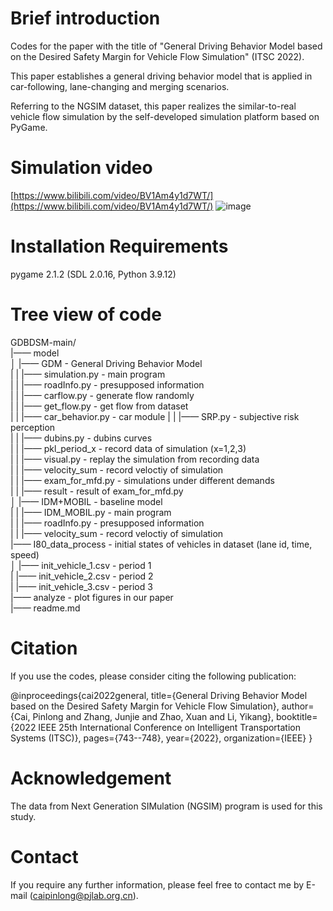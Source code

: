 # Brief introduction

Codes for the paper with the title of "General Driving Behavior Model based on the Desired Safety Margin for Vehicle Flow Simulation" (ITSC 2022).

This paper establishes a general driving behavior model that is applied in car-following, lane-changing and merging scenarios.

Referring to the NGSIM dataset, this paper realizes the similar-to-real vehicle flow simulation by the self-developed simulation platform based on PyGame. 

# Simulation video

[https://www.bilibili.com/video/BV1Am4y1d7WT/](https://www.bilibili.com/video/BV1Am4y1d7WT/)
![image](https://user-images.githubusercontent.com/24663258/206148572-9e3c760e-1b28-4a40-b7e2-e6c493996514.png)


# Installation Requirements

pygame 2.1.2 (SDL 2.0.16, Python 3.9.12)


# Tree view of code
GDBDSM-main/<br>
|—— model<br>
│   |—— GDM                       - General Driving Behavior Model<br>
|   |   |—— simulation.py         - main program<br>
|   |   |—— roadInfo.py           - presupposed information<br>
|   |   |—— carflow.py            - generate flow randomly <br>
|   |   |—— get_flow.py           - get flow from dataset<br>
|   |   |—— car_behavior.py       - car module
|   |   |—— SRP.py                - subjective risk perception<br>
|   |   |—— dubins.py             - dubins curves<br>
|   |   |—— pkl_period_x          - record data of simulation (x=1,2,3)<br>
|   |   |—— visual.py             - replay the simulation from recording data<br>
|   |   |—— velocity_sum          - record veloctiy of simulation<br>
|   |   |—— exam_for_mfd.py       - simulations under different demands<br>
|   |   |—— result                - result of exam_for_mfd.py <br>
│   |—— IDM+MOBIL                 - baseline model<br>
|   |   |—— IDM_MOBIL.py          - main program<br>
|   |   |—— roadInfo.py           - presupposed information<br>
|   |   |—— velocity_sum          - record veloctiy of simulation<br>
|—— I80_data_process              - initial states of vehicles in dataset (lane id, time, speed)<br>
│   |—— init_vehicle_1.csv        - period 1<br>
|   |—— init_vehicle_2.csv        - period 2<br>
|   |—— init_vehicle_3.csv        - period 3<br>
|—— analyze                       - plot figures in our paper<br>
|—— readme.md


# Citation

If you use the codes, please consider citing the following publication:

@inproceedings{cai2022general,
  title={General Driving Behavior Model based on the Desired Safety Margin for Vehicle Flow Simulation},
  author={Cai, Pinlong and Zhang, Junjie and Zhao, Xuan and Li, Yikang},
  booktitle={2022 IEEE 25th International Conference on Intelligent Transportation Systems (ITSC)},
  pages={743--748},
  year={2022},
  organization={IEEE}
}

# Acknowledgement

The data from Next Generation SIMulation (NGSIM) program is used for this study.

# Contact

If you require any further information, please feel free to contact me by E-mail (caipinlong@pjlab.org.cn). 

